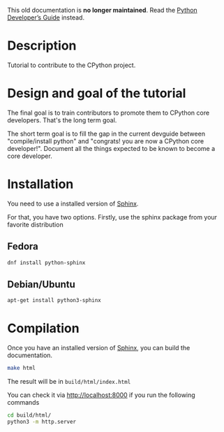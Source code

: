 This old documentation is **no longer maintained**. Read the
[Python Developer’s Guide](https://devguide.python.org/) instead.

# Description

Tutorial to contribute to the CPython project.

# Design and goal of the tutorial

The final goal is to train contributors to promote them to CPython core
developers. That's the long term goal.

The short term goal is to fill the gap in the current devguide between
"compile/install python" and "congrats! you are now a CPython core developer!".
Document all the things expected to be known to become a core developer.

# Installation

You need to use a installed version of [Sphinx](http://www.sphinx-doc.org/en/stable/).

For that, you have two options. Firstly, use the sphinx package from your favorite distribution

## Fedora

```bash
dnf install python-sphinx
```

## Debian/Ubuntu

```bash
apt-get install python3-sphinx
```


# Compilation

Once you have an installed version of [Sphinx](http://www.sphinx-doc.org/en/stable/), you can build the documentation.

```bash
make html
```

The result will be in `build/html/index.html`

You can check it via [http://localhost:8000](http://localhost:8000) if you run the following commands

```bash
cd build/html/
python3 -m http.server
```
